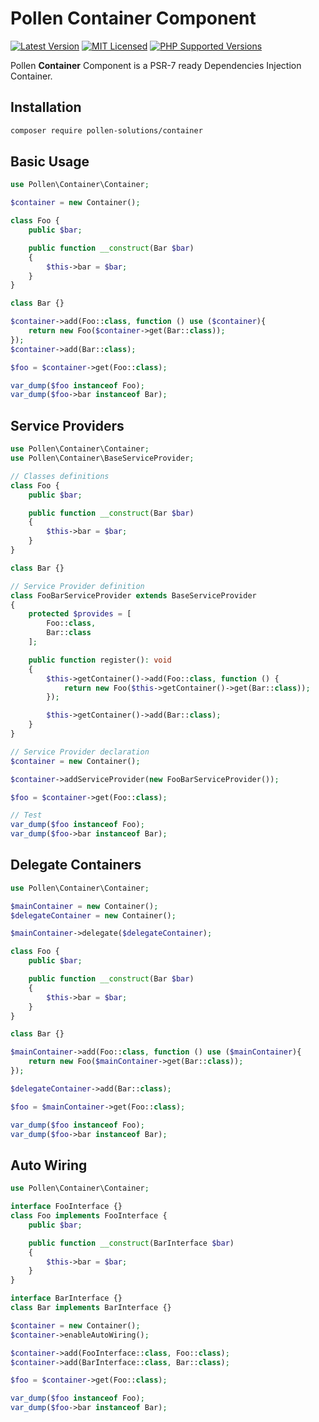 # Pollen Container Component

[![Latest Version](https://img.shields.io/badge/release-1.0.0-blue?style=for-the-badge)](https://www.presstify.com/pollen-solutions/container/)
[![MIT Licensed](https://img.shields.io/badge/license-MIT-green?style=for-the-badge)](LICENSE.md)
[![PHP Supported Versions](https://img.shields.io/badge/PHP->=7.0-8892BF?style=for-the-badge&logo=php)](https://www.php.net/supported-versions.php)

Pollen **Container** Component is a PSR-7 ready Dependencies Injection Container.

## Installation

```bash
composer require pollen-solutions/container
```

## Basic Usage

```php
use Pollen\Container\Container;

$container = new Container();

class Foo {
    public $bar;

    public function __construct(Bar $bar)
    {
        $this->bar = $bar;
    }
}

class Bar {}

$container->add(Foo::class, function () use ($container){
    return new Foo($container->get(Bar::class));
});
$container->add(Bar::class);

$foo = $container->get(Foo::class);

var_dump($foo instanceof Foo);
var_dump($foo->bar instanceof Bar); 
```

## Service Providers

```php
use Pollen\Container\Container;
use Pollen\Container\BaseServiceProvider;

// Classes definitions
class Foo {
    public $bar;

    public function __construct(Bar $bar)
    {
        $this->bar = $bar;
    }
}

class Bar {}

// Service Provider definition
class FooBarServiceProvider extends BaseServiceProvider
{
    protected $provides = [
        Foo::class,
        Bar::class
    ];

    public function register(): void
    {
        $this->getContainer()->add(Foo::class, function () {
            return new Foo($this->getContainer()->get(Bar::class));
        });

        $this->getContainer()->add(Bar::class);
    }
}

// Service Provider declaration
$container = new Container();

$container->addServiceProvider(new FooBarServiceProvider());

$foo = $container->get(Foo::class);

// Test
var_dump($foo instanceof Foo);
var_dump($foo->bar instanceof Bar);
```

## Delegate Containers

```php
use Pollen\Container\Container;

$mainContainer = new Container();
$delegateContainer = new Container();

$mainContainer->delegate($delegateContainer);

class Foo {
    public $bar;

    public function __construct(Bar $bar)
    {
        $this->bar = $bar;
    }
}

class Bar {}

$mainContainer->add(Foo::class, function () use ($mainContainer){
    return new Foo($mainContainer->get(Bar::class));
});

$delegateContainer->add(Bar::class);

$foo = $mainContainer->get(Foo::class);

var_dump($foo instanceof Foo);
var_dump($foo->bar instanceof Bar);
```

## Auto Wiring

```php
use Pollen\Container\Container;

interface FooInterface {}
class Foo implements FooInterface {
    public $bar;

    public function __construct(BarInterface $bar)
    {
        $this->bar = $bar;
    }
}

interface BarInterface {}
class Bar implements BarInterface {}

$container = new Container();
$container->enableAutoWiring();

$container->add(FooInterface::class, Foo::class);
$container->add(BarInterface::class, Bar::class);

$foo = $container->get(Foo::class);

var_dump($foo instanceof Foo);
var_dump($foo->bar instanceof Bar);
```
